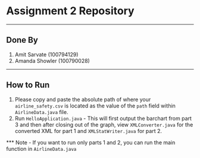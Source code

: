 # Assignment 2 Repository 
---

## Done By

1. Amit Sarvate (100794129)
2. Amanda Showler (100790028)
---

## How to Run 

1. Please copy and paste the absolute path of where your `airline_safety.csv` is located as the
value of the `path` field within `AirlineData.java` file. 
2. Run `HelloApplication.java` - This will first output the barchart from part 3 and then after closing out
of the graph, view `XMLConverter.java` for the converted XML for part 1 and `XMLStatWriter.java` for part 2.

*** Note - If you want to run only parts 1 and 2, you can run the main function in `AirlineData.java`
